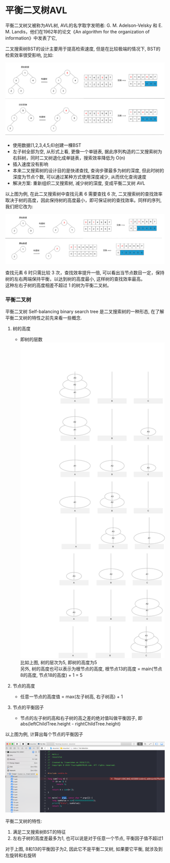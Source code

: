 # 平衡二叉树AVL

平衡二叉树又被称为AVL树, AVL的名字取字发明者: G. M. Adelson-Velsky 和 E. M. Landis，他们在1962年的论文《An algorithm for the organization of information》中发表了它, 

二叉搜索树BST的设计主要用于提高检索速度, 但是在比较极端的情况下, BST的检索效率很受影响, 比如:  

![](./images/15.png)

- 使用数据(1,2,3,4,5,6)创建一棵BST
- 左子树全部为空, 从形式上看, 更像一个单链表, 据此序列构造的二叉搜索树为右斜树，同时二叉树退化成单链表，搜索效率降低为 O(n)
- 插入速度没有影响
- 本来二叉搜索树的设计目的是快递查找, 查询步骤最多为树的深度, 但此时树的深度为节点个数, 可以通过某种方式使用深度减少, 从而优化查询速度
- 解决方案: 重新组织二叉搜索树, 减少树的深度, 变成平衡二叉树 AVL

以上图为例, 在此二叉搜索树中查找元素 6 需要查找 6 次, 二叉搜索树的查找效率取决于树的高度，因此保持树的高度最小，即可保证树的查找效率。同样的序列, 我们把它改为:

![](./images/16.png)

查找元素 6 时只需比较 3 次，查找效率提升一倍, 可以看出当节点数目一定，保持树的左右两端保持平衡，以达到树的高度最小, 这样树的查找效率最高。  
这种左右子树的高度相差不超过 1 的树为平衡二叉树。

### 平衡二叉树
平衡二叉树 Self-balancing binary search tree 是二叉搜索树的一种形态, 在了解平衡二叉树的特性之前先来看一些概念.
1. 树的高度
    - 即树的层数
![](./images/17.png)
比如上图, 树的层次为5, 即树的高度为5  
另外, 树的高度也可以表示为根节点的高度, 根节点13的高度 = main(节点8的高度, 节点18的高度) + 1 = 5

2. 节点的高度
    - 任意一节点的高度值 = max(左子树高, 右子树高) + 1

3. 节点的平衡因子
    - 节点的左子树的高和右子树的高之差的绝对值叫做平衡因子, 即 abs(leftChildTree.height - rightChildTree.height)

以上图为例, 计算出每个节点的平衡因子

![](./images/18.png)

平衡二叉树的特性:
1. 满足二叉搜索树BST的特征
2. 左右子树的高度差最多为1, 也可以说是对于任意一个节点, 平衡因子值不超过1

对于上图, 8和13的平衡因子为2, 因此它不是平衡二叉树, 如果要它平衡, 就涉及到左旋转和右旋转
